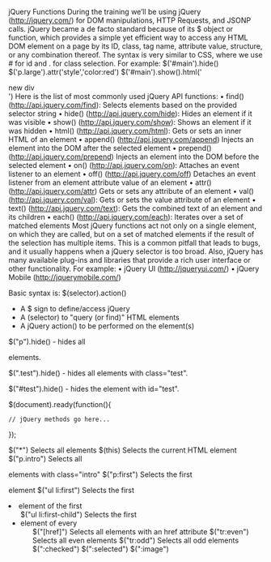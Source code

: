 jQuery Functions
During the training we’ll be using jQuery (http://jquery.com/) for DOM manipulations,
HTTP Requests, and JSONP calls. jQuery became a de facto standard because of its
$ object or function, which provides a simple yet efficient way to access any HTML
DOM element on a page by its ID, class, tag name, attribute value, structure, or any
combination thereof. The syntax is very similar to CSS, where we use # for id and . for
class selection. For example:
$('#main').hide()
$('p.large').attr('style','color:red')
$('#main').show().html('<div>new div</div>')
Here is the list of most commonly used jQuery API functions:
• find() (http://api.jquery.com/find): Selects elements based
on the provided selector string
• hide() (http://api.jquery.com/hide): Hides an element if it
was visible
• show() (http://api.jquery.com/show): Shows an element if it
was hidden
• html() (http://api.jquery.com/html): Gets or sets an inner
HTML of an element
• append() (http://api.jquery.com/append) Injects an element
into the DOM after the selected element
• prepend() (http://api.jquery.com/prepend) Injects an
element into the DOM before the selected element
• on() (http://api.jquery.com/on): Attaches an event listener to
an element
• off() (http://api.jquery.com/off) Detaches an event listener
from an element
attribute value of an element
• attr() (http://api.jquery.com/attr) Gets or sets any
attribute of an element
• val() (http://api.jquery.com/val): Gets or sets the value
attribute of an element
• text() (http://api.jquery.com/text): Gets the combined text
of an element and its children
• each() (http://api.jquery.com/each): Iterates over a set of
matched elements
Most jQuery functions act not only on a single element, on which they are called,
but on a set of matched elements if the result of the selection has multiple items. This
is a common pitfall that leads to bugs, and it usually happens when a jQuery selector is
too broad.
Also, jQuery has many available plug-ins and libraries that provide a rich user
interface or other functionality. For example:
• jQuery UI (http://jqueryui.com/)
• jQuery Mobile (http://jquerymobile.com/)


 Basic syntax is: $(selector).action()
- A $ sign to define/access jQuery
 - A (selector) to "query (or find)" HTML elements
  - A jQuery action() to be performed on the element(s)


$("p").hide() - hides all <p> elements.

$(".test").hide() - hides all elements with class="test".
    
$("#test").hide() - hides the element with id="test".

$(document).ready(function(){

    // jQuery methods go here...
 
 });

$("*")	Selects all elements
$(this)	Selects the current HTML element
$("p.intro")	Selects all <p> elements with class="intro"
$("p:first")	Selects the first <p> element
$("ul li:first")	Selects the first <li> element of the first <ul>
$("ul li:first-child")	Selects the first <li> element of every <ul>
$("[href]")	Selects all elements with an href attribute
$("tr:even")	Selects all even <tr> elements
$("tr:odd")	Selects all odd <tr> elements
$(":checked")
$(":selected")
$(":image")